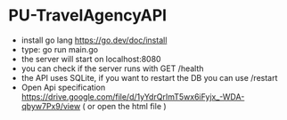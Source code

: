 # PU-TravelAgencyAPI

- install go lang <https://go.dev/doc/install>
- type: go run main.go
- the server will start on localhost:8080
- you can check if the server runs with GET /health
- the API uses SQLite, if you want to restart the DB you can use /restart
- Open Api specification <https://drive.google.com/file/d/1yYdrQrImT5wx6iFyjx_-WDA-qbyw7Px9/view> ( or open the html file )

